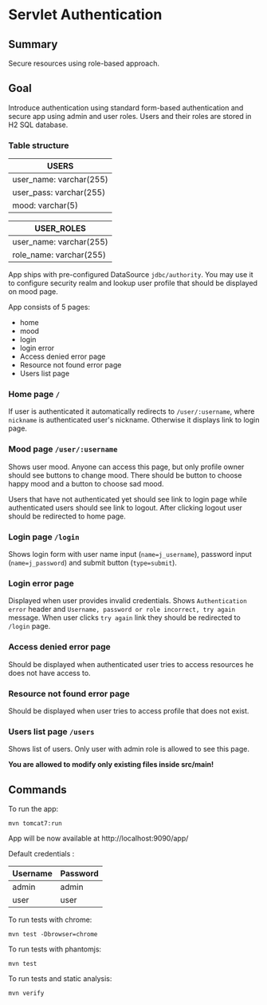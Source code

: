 # Servlet Authentication

## Summary

Secure resources using role-based approach.

## Goal

Introduce authentication using standard form-based authentication and secure app using admin and user roles.
Users and their roles are stored in H2 SQL database. 

### Table structure

| USERS |
|-------|
|user_name: varchar(255)|
|user_pass: varchar(255)|
|mood: varchar(5)|

| USER_ROLES |
|------------|
|user_name: varchar(255)|
|role_name: varchar(255)|

App ships with pre-configured DataSource `jdbc/authority`. You may use it to configure security realm and lookup
user profile that should be displayed on mood page.

App consists of 5 pages:

* home
* mood
* login
* login error
* Access denied error page
* Resource not found error page
* Users list page

### Home page `/`
If user is authenticated it automatically redirects to `/user/:username`, 
where `nickname` is authenticated user's nickname.
Otherwise it displays link to login page.

### Mood page `/user/:username`

Shows user mood. Anyone can access this page, but only profile owner should see buttons to change mood.
There should be button to choose happy mood and a button to choose sad mood.

Users that have not authenticated yet should see link to login page while authenticated users should see link to logout.
After clicking logout user should be redirected to home page.
 
### Login page `/login`

Shows login form with user name input (`name=j_username`), password input (`name=j_password`) 
and submit button (`type=submit`).

### Login error page

Displayed when user provides invalid credentials.
Shows `Authentication error` header and `Username, password or role incorrect, try again` message.
When user clicks `try again` link they should be redirected to `/login` page.

### Access denied error page

Should be displayed when authenticated user tries to access resources he does not have access to. 

### Resource not found error page

Should be displayed when user tries to access profile that does not exist. 

### Users list page `/users`

Shows list of users.
Only user with admin role is allowed to see this page. 

**You are allowed to modify only existing files inside src/main!**

## Commands

To run the app:

    mvn tomcat7:run

App will be now available at http://localhost:9090/app/

Default credentials :

|Username|Password|
|--------|--------|
|admin   |admin   |
|user    |user    |

To run tests with chrome:

    mvn test -Dbrowser=chrome
    
To run tests with phantomjs:

    mvn test
    
To run tests and static analysis:
 
    mvn verify
